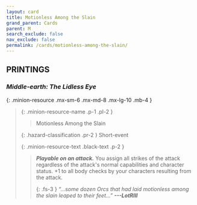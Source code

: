 ```yaml
---
layout: card
title: Motionless Among the Slain
grand_parent: Cards
parent: M
search_exclude: false
nav_exclude: false
permalink: /cards/motionless-among-the-slain/
---
```


## PRINTINGS


### _Middle-earth: The Lidless Eye_

{: .minion-resource .mx-sm-6 .mx-md-8 .mx-lg-10 .mb-4 }
> {: .minion-resource-name .p-1 .pl-2 }
> > <div class="hazard-mp"></div>
> > <div class="card-name">Motionless Among the Slain</div>
>
> {: .hazard-classification .pr-2 }
> Short-event
>
> {: .minion-resource-text .black-text .p-2 }
> > ***Playable on an attack.*** You assign all strikes of the attack regardless of the attack's normal capabilities and character status. +1 to all body checks by your characters resulting from the attack. 
> > 
> > {: .fs-3 } 
> > _“...some dozen Orcs that had laid motionless among the slain leaped to their feet...”_ ***---&#65279;LotRIII*** 
> 
